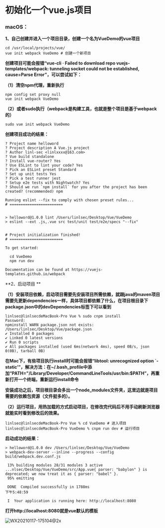 # 初始化一个vue.js项目

### macOS：

**1、自己创建并进入一个项目目录，创建一个名为VueDemo的vue项目**

```shell
cd /usr/local/projects/vue/
vue init webpack VueDemo # 创建一个新项目
```

**创建项目可能会报错“vue-cli · Failed to download repo vuejs-templates/webpack: tunneling socket could not be established, cause=Parse Error”，可以尝试如下：**

**（1）清空npm代理，重新执行**

```shell
npm config set proxy null
vue init webpack VueDemo
```

**（2）或者sudo执行（webpack是构建工具，也就是整个项目是基于webpack的）**

```shell
sudo vue init webpack VueDemo
```

**创建项目成功的结果：**

```shell
? Project name helloword
? Project description A Vue.js project
? Author linl-sec <linlxxxx@163.com>
? Vue build standalone
? Install vue-router? Yes
? Use ESLint to lint your code? Yes
? Pick an ESLint preset Standard
? Set up unit tests Yes
? Pick a test runner jest
? Setup e2e tests with Nightwatch? Yes
? Should we run `npm install` for you after the project has been created? (recommended) npm

Running eslint --fix to comply with chosen preset rules...
# ========================


> helloword@1.0.0 lint /Users/linlsec/Desktop/Vue/VueDemo
> eslint --ext .js,.vue src test/unit test/e2e/specs "--fix"


# Project initialization finished!
# ========================

To get started:

  cd VueDemo
  npm run dev
  
Documentation can be found at https://vuejs-templates.github.io/webpack
```

**2、启动项目 **

**（1）安装项目依赖，启动项目需要先安装项目所需依赖，就跟java的maven项目需要先更新dependencies一样，具体项目都依赖了什么，在项目根目录下package.json中的devDependencies标签下可以看到**

```shell
linlsec@linlsecdeMacBook-Pro Vue % sudo cnpm install
Password:
npminstall WARN package.json not exists: /Users/linlsec/Desktop/Vue/package.json
✔ Installed 0 packages
✔ Linked 0 latest versions
✔ Run 0 scripts
✔ All packages installed (used 6ms(network 4ms), speed 0B/s, json 0(0B), tarball 0B)
```

**在Mac下，有些项目执行install时可能会报错“libtool: unrecognized option `-static’”，解决方法：在~/.bash_profile中添加“PATH="/Library/Developer/CommandLineTools/usr/bin:$PATH”，再重新打开一个终端，重新运行install命令**

**安装成功之后，项目根目录会多出一个node_modules文件夹，这里边就是项目需要的依赖包资源（文件挺多的）。**

**（2）运行项目，用热加载的方式启动项目，在修改完代码后不用手动刷新浏览器就能实时看到修改后的效果。**

```shell
linlsec@linlsecdeMacBook-Pro Vue % cd VueDemo # 进入项目
linlsec@linlsecdeMacBook-Pro VueDemo % cnpm run dev # 运行项目
```

**启动成功的结果：**

```shell
> helloword@1.0.0 dev /Users/linlsec/Desktop/Vue/VueDemo
> webpack-dev-server --inline --progress --config build/webpack.dev.conf.js

 13% building modules 28/31 modules 3 active ...nlsec/Desktop/Vue/VueDemo/src/App.vue{ parser: "babylon" } is deprecated; we now treat it as { parser: "babel" }.
 95% emitting                                                                        

 DONE  Compiled successfully in 1788ms                                                                                下午5:48:59

 I  Your application is running here: http://localhost:8080
```

**打开http://localhost:8080就是vue默认的模板**

![WX20210117-175104@2x](/Users/linlsec/Desktop/linlsec.github.io/images/编程/WX20210117-175104@2x.png)

